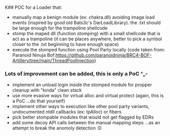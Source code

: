 K## POC for a Loader that:
* manually map a benign module (ex: chakra.dll) avoiding image load events (inspired by good old Bats3c's DarLoadLibrary). the .txt should be large enough for the trampoline shellcode
* stomp the maped dll (function stomping) with a small shellcode that is act as a trampoline (it can be places anywhere, better to pick a symbol closer to the .txt beginning to have enough space)
* execute the stomped function using Pool Party locally (code taken from: Paranoid Ninuja Bof:https://github.com/paranoidninja/BRC4-BOF-Artillery/tree/main/ThreadPoolInjection)

### Lots of improvement can be added, this is only a PoC ^_-
* implement an unload login inside the stomped module for propper cleanup with "kinda" clean stack
* use more evasive ways for virtual alloc and virtual protect (again, this is a PoC ...do that yourself)
* implement other ways to execution like other pool party variants, undocumented ntdll callbacks (ex: tpAlloc) or fibers
* pick better stompable modules that would not get flagged by EDRs
* add some decoy API calls between the manual mapping steps ...as an attempt to break the anomoly detection :D

